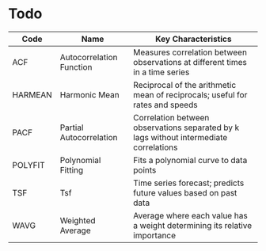 # Todo

| Code          | Name                        | Key Characteristics                                                                            |
|---------------|-----------------------------|------------------------------------------------------------------------------------------------|
| ACF           | Autocorrelation Function    | Measures correlation between observations at different times in a time series                   |
| HARMEAN       | Harmonic Mean               | Reciprocal of the arithmetic mean of reciprocals; useful for rates and speeds                  |
| PACF          | Partial Autocorrelation     | Correlation between observations separated by k lags without intermediate correlations          |
| POLYFIT       | Polynomial Fitting          | Fits a polynomial curve to data points                                                         |
| TSF           | Tsf                         | Time series forecast; predicts future values based on past data                                |
| WAVG             | Weighted Average            | Average where each value has a weight determining its relative importance                       |
